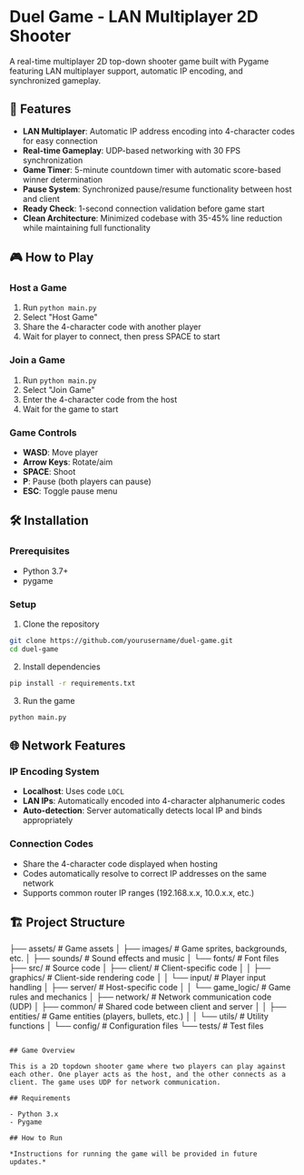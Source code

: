# Duel Game - LAN Multiplayer 2D Shooter

A real-time multiplayer 2D top-down shooter game built with Pygame featuring LAN multiplayer support, automatic IP encoding, and synchronized gameplay.

## 🚀 Features

- **LAN Multiplayer**: Automatic IP address encoding into 4-character codes for easy connection
- **Real-time Gameplay**: UDP-based networking with 30 FPS synchronization
- **Game Timer**: 5-minute countdown timer with automatic score-based winner determination
- **Pause System**: Synchronized pause/resume functionality between host and client
- **Ready Check**: 1-second connection validation before game start
- **Clean Architecture**: Minimized codebase with 35-45% line reduction while maintaining full functionality

## 🎮 How to Play

### Host a Game
1. Run `python main.py`
2. Select "Host Game"
3. Share the 4-character code with another player
4. Wait for player to connect, then press SPACE to start

### Join a Game
1. Run `python main.py`
2. Select "Join Game"
3. Enter the 4-character code from the host
4. Wait for the game to start

### Game Controls
- **WASD**: Move player
- **Arrow Keys**: Rotate/aim
- **SPACE**: Shoot
- **P**: Pause (both players can pause)
- **ESC**: Toggle pause menu

## 🛠️ Installation

### Prerequisites
- Python 3.7+
- pygame

### Setup
1. Clone the repository
```bash
git clone https://github.com/yourusername/duel-game.git
cd duel-game
```

2. Install dependencies
```bash
pip install -r requirements.txt
```

3. Run the game
```bash
python main.py
```

## 🌐 Network Features

### IP Encoding System
- **Localhost**: Uses code `LOCL`
- **LAN IPs**: Automatically encoded into 4-character alphanumeric codes
- **Auto-detection**: Server automatically detects local IP and binds appropriately

### Connection Codes
- Share the 4-character code displayed when hosting
- Codes automatically resolve to correct IP addresses on the same network
- Supports common router IP ranges (192.168.x.x, 10.0.x.x, etc.)

## 🏗️ Project Structure
├── assets/           # Game assets
│   ├── images/       # Game sprites, backgrounds, etc.
│   ├── sounds/       # Sound effects and music
│   └── fonts/        # Font files
├── src/              # Source code
│   ├── client/       # Client-specific code
│   │   ├── graphics/ # Client-side rendering code
│   │   └── input/    # Player input handling
│   ├── server/       # Host-specific code
│   │   └── game_logic/ # Game rules and mechanics
│   ├── network/      # Network communication code (UDP)
│   ├── common/       # Shared code between client and server
│   │   ├── entities/ # Game entities (players, bullets, etc.)
│   │   └── utils/    # Utility functions
│   └── config/       # Configuration files
└── tests/            # Test files
```

## Game Overview

This is a 2D topdown shooter game where two players can play against each other. One player acts as the host, and the other connects as a client. The game uses UDP for network communication.

## Requirements

- Python 3.x
- Pygame

## How to Run

*Instructions for running the game will be provided in future updates.*
